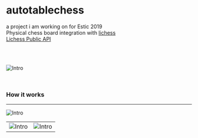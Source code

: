# autotablechess
a project i am working on for Estic 2019 <br>
Physical chess board integration with [lichess](https://lichess.org/) 
<br>
[Lichess Public API](https://lichess.org/api)

<br>
<br>

![Intro](https://cdn.discordapp.com/attachments/349217421082755075/754061221912903700/unknown.png)

<br>
<h3> How it works </h3>
<hr>
  
![Intro](https://cdn.discordapp.com/attachments/705512266719690765/781576950035644436/unknown.png)


|   |  |
| ------------- | ------------- |
| ![Intro](https://cdn.discordapp.com/attachments/705512266719690765/781576998652608542/unknown.png)  | ![Intro](https://cdn.discordapp.com/attachments/705512266719690765/781577085704470568/unknown.png)  |
